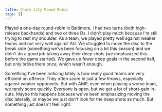 ```yaml
---
title: Charm City Round Robin
tags: []
---
```


Played a one-day round-robin in Baltimore. I had two turns (both high-release backhands) and two or three Ds. I didn't play much because I'm still trying to rest my shoulder. As a team, we played pretty well against weaker teams and not very well against AG. We struggled to move the disc to the break side (something we've been focusing on a lot this season) and we didn't do a good job taking away their deep shots (we emphasized this before the game started). We gave up fewer deep goals in the second half, but only broke them once, which wasn't enough.

Something I've been noticing lately is how really good teams are very efficient on offense. They often score in just a few throws, especially against weaker opponents. But with AMP, even when playing a worse team, we rarely score quickly. Everyone is open, but we get a lot of short-gain in-cuts. Maybe this happens because we've been emphasizing moving the disc laterally, or maybe we just don't look for the deep shots as much. But something just doesn't feel right.
